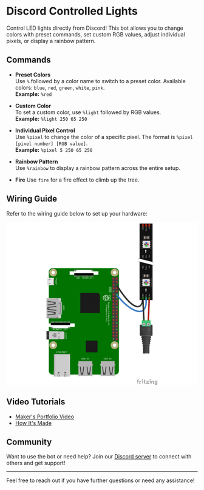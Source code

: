# Discord Controlled Lights

Control LED lights directly from Discord! This bot allows you to change colors with preset commands, set custom RGB values, adjust individual pixels, or display a rainbow pattern.

## Commands

- **Preset Colors**  
  Use `%` followed by a color name to switch to a preset color. Available colors: `blue`, `red`, `green`, `white`, `pink`.  
  **Example:** `%red`

- **Custom Color**  
  To set a custom color, use `%light` followed by RGB values.  
  **Example:** `%light 250 65 250`

- **Individual Pixel Control**  
  Use `%pixel` to change the color of a specific pixel. The format is `%pixel [pixel number] [RGB value]`.  
  **Example:** `%pixel 5 250 65 250`

- **Rainbow Pattern**  
  Use `%rainbow` to display a rainbow pattern across the entire setup.

- **Fire**
  Use `fire` for a fire effect to climb up the tree.

## Wiring Guide

Refer to the wiring guide below to set up your hardware:

![Wiring Guide](https://github.com/MichaelMediaGroup/Discord_controlled_lights/blob/main/Wiring%20guide.jpg?raw=true "Wiring Guide")

## Video Tutorials

- [Maker's Portfolio Video](https://youtu.be/bC2jpoqbxRs)
- [How It's Made](https://www.youtube.com/watch?v=UsIZnQ36Ghk)

## Community

Want to use the bot or need help? Join our [Discord server](https://discord.gg/qRHcR924a7) to connect with others and get support!

---

Feel free to reach out if you have further questions or need any assistance!
